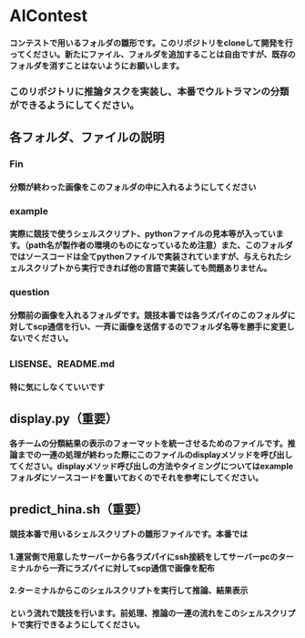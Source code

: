 # AIContest
#### コンテストで用いるフォルダの雛形です。このリポジトリをcloneして開発を行ってください。新たにファイル、フォルダを追加することは自由ですが、既存のフォルダを消すことはないようにお願いします。
### このリポジトリに推論タスクを実装し、本番でウルトラマンの分類ができるようにしてください。

## 各フォルダ、ファイルの説明
### Fin
#### 分類が終わった画像をこのフォルダの中に入れるようにしてください

### example
#### 実際に競技で使うシェルスクリプト、pythonファイルの見本等が入っています。（path名が製作者の環境のものになっているため注意）また、このフォルダではソースコードは全てpythonファイルで実装されていますが、与えられたシェルスクリプトから実行できれば他の言語で実装しても問題ありません。

### question
#### 分類前の画像を入れるフォルダです。競技本番では各ラズパイのこのフォルダに対してscp通信を行い、一斉に画像を送信するのでフォルダ名等を勝手に変更しないでください。

### LISENSE、README.md
#### 特に気にしなくていいです

## display.py（重要）
#### 各チームの分類結果の表示のフォーマットを統一させるためのファイルです。推論までの一連の処理が終わった際にこのファイルのdisplayメソッドを呼び出してください。displayメソッド呼び出しの方法やタイミングについてはexampleフォルダにソースコードを置いておくのでそれを参考にしてください。

## predict_hina.sh（重要）
#### 競技本番で用いるシェルスクリプトの雛形ファイルです。本番では
#### 1.運営側で用意したサーバーから各ラズパイにssh接続をしてサーバーpcのターミナルから一斉にラズパイに対してscp通信で画像を配布
#### 2.ターミナルからこのシェルスクリプトを実行して推論、結果表示
#### という流れで競技を行います。前処理、推論の一連の流れをこのシェルスクリプトで実行できるようにしてください。